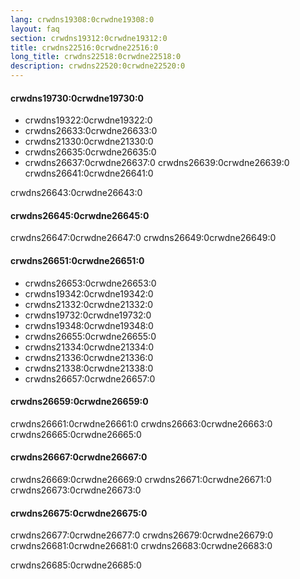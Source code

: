 ```yaml
---
lang: crwdns19308:0crwdne19308:0
layout: faq
section: crwdns19312:0crwdne19312:0
title: crwdns22516:0crwdne22516:0
long_title: crwdns22518:0crwdne22518:0
description: crwdns22520:0crwdne22520:0
---
```


#### crwdns19730:0crwdne19730:0
- crwdns19322:0crwdne19322:0
- crwdns26633:0crwdne26633:0
- crwdns21330:0crwdne21330:0
- crwdns26635:0crwdne26635:0
- crwdns26637:0crwdne26637:0 crwdns26639:0crwdne26639:0 crwdns26641:0crwdne26641:0

crwdns26643:0crwdne26643:0

#### crwdns26645:0crwdne26645:0
crwdns26647:0crwdne26647:0 crwdns26649:0crwdne26649:0

#### crwdns26651:0crwdne26651:0
- crwdns26653:0crwdne26653:0
- crwdns19342:0crwdne19342:0
- crwdns21332:0crwdne21332:0
- crwdns19732:0crwdne19732:0
- crwdns19348:0crwdne19348:0
- crwdns26655:0crwdne26655:0
- crwdns21334:0crwdne21334:0
- crwdns21336:0crwdne21336:0
- crwdns21338:0crwdne21338:0
- crwdns26657:0crwdne26657:0

#### crwdns26659:0crwdne26659:0
crwdns26661:0crwdne26661:0 crwdns26663:0crwdne26663:0 crwdns26665:0crwdne26665:0

#### crwdns26667:0crwdne26667:0
crwdns26669:0crwdne26669:0 crwdns26671:0crwdne26671:0 crwdns26673:0crwdne26673:0

#### crwdns26675:0crwdne26675:0
crwdns26677:0crwdne26677:0 crwdns26679:0crwdne26679:0 crwdns26681:0crwdne26681:0 crwdns26683:0crwdne26683:0

crwdns26685:0crwdne26685:0


